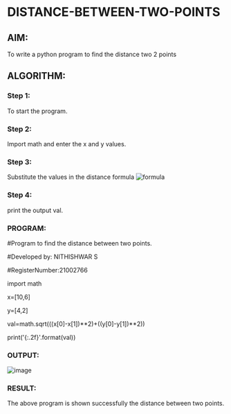 # DISTANCE-BETWEEN-TWO-POINTS

## AIM:
To write a python program to find the distance two 2 points
## ALGORITHM:
### Step 1: 
To start the program.
### Step 2: 
Import math and enter the x and y values.
### Step 3: 
Substitute the values in the distance formula  ![formula](/formula.jpg)
### Step 4: 
print the output val.

### PROGRAM:
  
#Program to find the distance between two points.

#Developed by: NITHISHWAR S

#RegisterNumber:21002766

import math

x=[10,6]

y=[4,2]

val=math.sqrt(((x[0]-x[1])**2)+((y[0]-y[1])**2))

print('{:.2f}'.format(val))


### OUTPUT:
![image](https://user-images.githubusercontent.com/94164665/144279387-402f20b7-d60f-4306-b80d-539c48b2929b.png)

### RESULT:
The above program is shown successfully the distance between two points.
